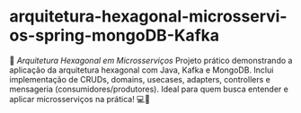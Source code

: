 # arquitetura-hexagonal-microsservi-os-spring-mongoDB-Kafka
🚀 *Arquitetura Hexagonal em Microsserviços*   Projeto prático demonstrando a aplicação da arquitetura hexagonal com Java, Kafka e MongoDB. Inclui implementação de CRUDs, domains, usecases, adapters, controllers e mensageria (consumidores/produtores). Ideal para quem busca entender e aplicar microsserviços na prática! 💻🔧
